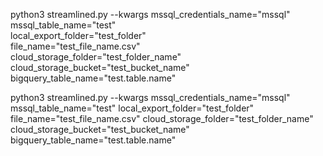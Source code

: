 

python3 streamlined.py --kwargs mssql_credentials_name="mssql" \
mssql_table_name="test" \
local_export_folder="test_folder" \
file_name="test_file_name.csv" \
cloud_storage_folder="test_folder_name" \
cloud_storage_bucket="test_bucket_name" \
bigquery_table_name="test.table.name"



python3 streamlined.py --kwargs mssql_credentials_name="mssql" mssql_table_name="test" local_export_folder="test_folder" file_name="test_file_name.csv" cloud_storage_folder="test_folder_name" cloud_storage_bucket="test_bucket_name" bigquery_table_name="test.table.name"